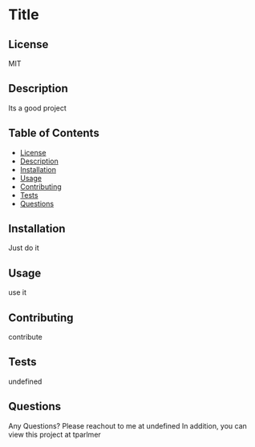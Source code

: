 
  # Title
  
  ## License
  MIT
  
  ## Description
  Its a good project
  
  ## Table of Contents
  * [License](#license)
  * [Description](#description)
  * [Installation](#installation)
  * [Usage](#usage)
  * [Contributing](#contributing)
  * [Tests](#tests)
  * [Questions](#questions)
  
  ## Installation
  Just do it
  
  ## Usage
  use it
  
  ## Contributing
  contribute
  
  ## Tests
  undefined
  
  ## Questions
  Any Questions? Please reachout to me at undefined
  In addition, you can view this project at tparlmer


